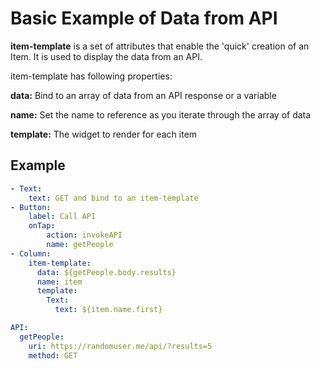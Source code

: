 # Basic Example of Data from API

**item-template** is a set of attributes that enable the 'quick' creation of an Item. It is used to display the data from an API.

item-template has following properties:

**data:** Bind to an array of data from an API response or a variable

**name:** Set the name to reference as you iterate through the array of data

**template:** The widget to render for each item

## Example

```yaml
- Text:
    text: GET and bind to an item-template
- Button:
    label: Call API
    onTap:
        action: invokeAPI
        name: getPeople
- Column:
    item-template:
      data: ${getPeople.body.results}
      name: item
      template:
        Text:
          text: ${item.name.first}
```



```yaml
API:
  getPeople:
    uri: https://randomuser.me/api/?results=5
    method: GET
```